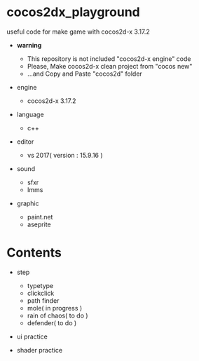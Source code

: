 # cocos2dx_playground

useful code for make game with cocos2d-x 3.17.2


- **warning**
  - This repository is not included "cocos2d-x engine" code
  - Please, Make cocos2d-x clean project from "cocos new"
  - ...and Copy and Paste "cocos2d" folder
  
- engine
  - cocos2d-x 3.17.2

- language
  - c++

- editor
  - vs 2017( version : 15.9.16 )

- sound
  - sfxr
  - lmms

- graphic
  - paint.net
  - aseprite
  
  
# Contents

- step
  - typetype
  - clickclick
  - path finder
  - mole( in progress )
  - rain of chaos( to do )
  - defender( to do )
  
- ui practice

- shader practice

